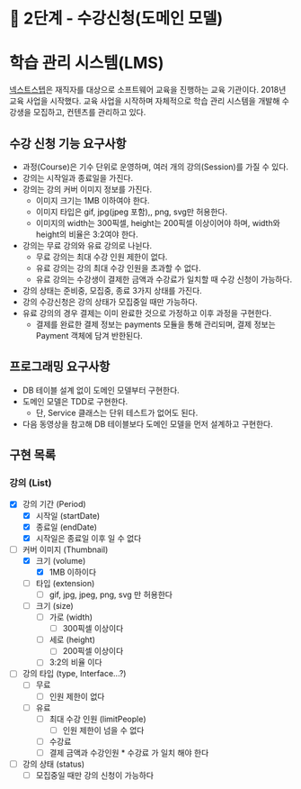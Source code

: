 # 🚀 2단계 - 수강신청(도메인 모델)

# 학습 관리 시스템(LMS)

[넥스트스텝](https://edu.nextstep.camp/)은 재직자를 대상으로 소프트웨어 교육을 진행하는 교육 기관이다.
2018년 교육 사업을 시작했다.
교육 사업을 시작하며 자체적으로 학습 관리 시스템을 개발해 수강생을 모집하고, 컨텐츠를 관리하고 있다.

## 수강 신청 기능 요구사항

- 과정(Course)은 기수 단위로 운영하며, 여러 개의 강의(Session)를 가질 수 있다.
- 강의는 시작일과 종료일을 가진다.
- 강의는 강의 커버 이미지 정보를 가진다.
    - 이미지 크기는 1MB 이하여야 한다.
    - 이미지 타입은 gif, jpg(jpeg 포함),, png, svg만 허용한다.
    - 이미지의 width는 300픽셀, height는 200픽셀 이상이어야 하며, width와 height의 비율은 3:2여야 한다.
- 강의는 무료 강의와 유료 강의로 나뉜다.
    - 무료 강의는 최대 수강 인원 제한이 없다.
    - 유료 강의는 강의 최대 수강 인원을 초과할 수 없다.
    - 유료 강의는 수강생이 결제한 금액과 수강료가 일치할 때 수강 신청이 가능하다.
- 강의 상태는 준비중, 모집중, 종료 3가지 상태를 가진다.
- 강의 수강신청은 강의 상태가 모집중일 때만 가능하다.
- 유료 강의의 경우 결제는 이미 완료한 것으로 가정하고 이후 과정을 구현한다.
    - 결제를 완료한 결제 정보는 payments 모듈을 통해 관리되며, 결제 정보는 Payment 객체에 담겨 반한된다.

## 프로그래밍 요구사항

- DB 테이블 설계 없이 도메인 모델부터 구현한다.
- 도메인 모델은 TDD로 구현한다.
    - 단, Service 클래스는 단위 테스트가 없어도 된다.
- 다음 동영상을 참고해 DB 테이블보다 도메인 모델을 먼저 설계하고 구현한다.

## 구현 목록

### 강의 (List)

* [x] 강의 기간 (Period)
    * [x] 시작일 (startDate)
    * [x] 종료일 (endDate)
    * [x] 시작일은 종료일 이후 일 수 없다
* [ ] 커버 이미지 (Thumbnail)
    * [x] 크기 (volume)
        * [x] 1MB 이하이다
    * [ ] 타입 (extension)
        * [ ] gif, jpg, jpeg, png, svg 만 허용한다
    * [ ] 크기 (size)
        * [ ] 가로 (width)
            * [ ] 300픽셀 이상이다
        * [ ] 세로 (height)
            * [ ] 200픽셀 이상이다
        * [ ] 3:2의 비율 이다
* [ ] 강의 타입 (type, Interface...?)
    * [ ] 무료
        * [ ] 인원 제한이 없다
    * [ ] 유료
        * [ ] 최대 수강 인원 (limitPeople)
            * [ ] 인원 제한이 넘을 수 없다
        * [ ] 수강료
        * [ ] 결제 금액과 수강인원 * 수강료 가 일치 해야 한다
* [ ] 강의 상태 (status)
    * [ ] 모집중일 때만 강의 신청이 가능하다
